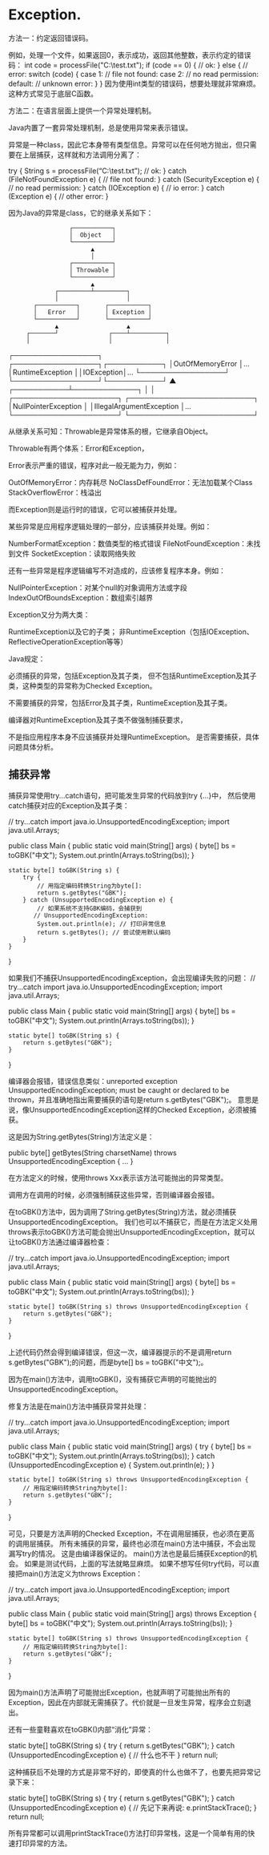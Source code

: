 # Exception.

方法一：约定返回错误码。

例如，处理一个文件，如果返回0，表示成功，返回其他整数，表示约定的错误码：
int code = processFile("C:\\test.txt");
if (code == 0) {
    // ok:
} else {
    // error:
    switch (code) {
    case 1:
        // file not found:
    case 2:
        // no read permission:
    default:
        // unknown error:
    }
}
因为使用int类型的错误码，想要处理就非常麻烦。这种方式常见于底层C函数。

方法二：在语言层面上提供一个异常处理机制。

Java内置了一套异常处理机制，总是使用异常来表示错误。

异常是一种class，因此它本身带有类型信息。异常可以在任何地方抛出，但只需要在上层捕获，这样就和方法调用分离了：

try {
    String s = processFile(“C:\\test.txt”);
    // ok:
} catch (FileNotFoundException e) {
    // file not found:
} catch (SecurityException e) {
    // no read permission:
} catch (IOException e) {
    // io error:
} catch (Exception e) {
    // other error:
}

因为Java的异常是class，它的继承关系如下：

                     ┌───────────┐
                     │  Object   │
                     └───────────┘
                           ▲
                           │
                     ┌───────────┐
                     │ Throwable │
                     └───────────┘
                           ▲
                 ┌─────────┴─────────┐
                 │                   │
           ┌───────────┐       ┌───────────┐
           │   Error   │       │ Exception │
           └───────────┘       └───────────┘
                 ▲                   ▲
         ┌───────┘              ┌────┴──────────┐
         │                      │               │
┌─────────────────┐    ┌─────────────────┐┌───────────┐
│OutOfMemoryError │... │RuntimeException ││IOException│...
└─────────────────┘    └─────────────────┘└───────────┘
                                ▲
                    ┌───────────┴─────────────┐
                    │                         │
         ┌─────────────────────┐ ┌─────────────────────────┐
         │NullPointerException │ │IllegalArgumentException │...
         └─────────────────────┘ └─────────────────────────┘

从继承关系可知：Throwable是异常体系的根，它继承自Object。

Throwable有两个体系：Error和Exception，

Error表示严重的错误，程序对此一般无能为力，例如：

OutOfMemoryError：内存耗尽
NoClassDefFoundError：无法加载某个Class
StackOverflowError：栈溢出

而Exception则是运行时的错误，它可以被捕获并处理。

某些异常是应用程序逻辑处理的一部分，应该捕获并处理。例如：

NumberFormatException：数值类型的格式错误
FileNotFoundException：未找到文件
SocketException：读取网络失败

还有一些异常是程序逻辑编写不对造成的，应该修复程序本身。例如：

NullPointerException：对某个null的对象调用方法或字段
IndexOutOfBoundsException：数组索引越界

Exception又分为两大类：

RuntimeException以及它的子类；
非RuntimeException（包括IOException、ReflectiveOperationException等等）

Java规定：

必须捕获的异常，包括Exception及其子类，
但不包括RuntimeException及其子类，这种类型的异常称为Checked Exception。

不需要捕获的异常，包括Error及其子类，RuntimeException及其子类。

编译器对RuntimeException及其子类不做强制捕获要求，

不是指应用程序本身不应该捕获并处理RuntimeException。
是否需要捕获，具体问题具体分析。

## 捕获异常

捕获异常使用try...catch语句，把可能发生异常的代码放到try {...}中，
然后使用catch捕获对应的Exception及其子类：

// try...catch
import java.io.UnsupportedEncodingException;
import java.util.Arrays;

public class Main {
    public static void main(String[] args) {
        byte[] bs = toGBK("中文");
        System.out.println(Arrays.toString(bs));
    }

    static byte[] toGBK(String s) {
        try {
            // 用指定编码转换String为byte[]:
            return s.getBytes("GBK");
        } catch (UnsupportedEncodingException e) {
            // 如果系统不支持GBK编码，会捕获到
           // UnsupportedEncodingException:
            System.out.println(e); // 打印异常信息
            return s.getBytes(); // 尝试使用默认编码
        }
    }
}

如果我们不捕获UnsupportedEncodingException，会出现编译失败的问题：
// try...catch
import java.io.UnsupportedEncodingException;
import java.util.Arrays;

public class Main {
    public static void main(String[] args) {
        byte[] bs = toGBK("中文");
        System.out.println(Arrays.toString(bs));
    }

    static byte[] toGBK(String s) {
        return s.getBytes("GBK");
    }
}

编译器会报错，错误信息类似：unreported exception UnsupportedEncodingException; must be caught or declared to be thrown，并且准确地指出需要捕获的语句是return s.getBytes("GBK");。
意思是说，像UnsupportedEncodingException这样的Checked Exception，必须被捕获。

这是因为String.getBytes(String)方法定义是：

public byte[] getBytes(String charsetName) throws UnsupportedEncodingException {
    ...
}

在方法定义的时候，使用throws Xxx表示该方法可能抛出的异常类型。

调用方在调用的时候，必须强制捕获这些异常，否则编译器会报错。

在toGBK()方法中，因为调用了String.getBytes(String)方法，就必须捕获UnsupportedEncodingException。
我们也可以不捕获它，而是在方法定义处用throws表示toGBK()方法可能会抛出UnsupportedEncodingException，就可以让toGBK()方法通过编译器检查：

// try...catch
import java.io.UnsupportedEncodingException;
import java.util.Arrays;

public class Main {
    public static void main(String[] args) {
        byte[] bs = toGBK("中文");
        System.out.println(Arrays.toString(bs));
    }

    static byte[] toGBK(String s) throws UnsupportedEncodingException {
        return s.getBytes("GBK");
    }
}

上述代码仍然会得到编译错误，但这一次，编译器提示的不是调用return s.getBytes("GBK");的问题，而是byte[] bs = toGBK("中文");。

因为在main()方法中，调用toGBK()，没有捕获它声明的可能抛出的UnsupportedEncodingException。

修复方法是在main()方法中捕获异常并处理：

// try...catch
import java.io.UnsupportedEncodingException;
import java.util.Arrays;

public class Main {
    public static void main(String[] args) {
        try {
            byte[] bs = toGBK("中文");
            System.out.println(Arrays.toString(bs));
        } catch (UnsupportedEncodingException e) {
            System.out.println(e);
        }
    }

    static byte[] toGBK(String s) throws UnsupportedEncodingException {
        // 用指定编码转换String为byte[]:
        return s.getBytes("GBK");
    }
}

可见，只要是方法声明的Checked Exception，不在调用层捕获，也必须在更高的调用层捕获。
所有未捕获的异常，最终也必须在main()方法中捕获，不会出现漏写try的情况。
这是由编译器保证的。
main()方法也是最后捕获Exception的机会。
如果是测试代码，上面的写法就略显麻烦。
如果不想写任何try代码，可以直接把main()方法定义为throws Exception：

// try...catch
import java.io.UnsupportedEncodingException;
import java.util.Arrays;

public class Main {
    public static void main(String[] args) throws Exception {
        byte[] bs = toGBK("中文");
        System.out.println(Arrays.toString(bs));
    }

    static byte[] toGBK(String s) throws UnsupportedEncodingException {
        // 用指定编码转换String为byte[]:
        return s.getBytes("GBK");
    }
}

因为main()方法声明了可能抛出Exception，也就声明了可能抛出所有的Exception，因此在内部就无需捕获了。代价就是一旦发生异常，程序会立刻退出。

还有一些童鞋喜欢在toGBK()内部“消化”异常：

static byte[] toGBK(String s) {
    try {
        return s.getBytes("GBK");
    } catch (UnsupportedEncodingException e) {
        // 什么也不干
    }
    return null;

这种捕获后不处理的方式是非常不好的，即使真的什么也做不了，也要先把异常记录下来：

static byte[] toGBK(String s) {
    try {
        return s.getBytes("GBK");
    } catch (UnsupportedEncodingException e) {
        // 先记下来再说:
        e.printStackTrace();
    }
    return null;

所有异常都可以调用printStackTrace()方法打印异常栈，这是一个简单有用的快速打印异常的方法。






























































































